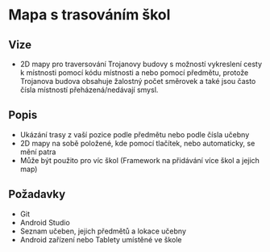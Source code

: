﻿# Mapa s trasováním škol

## Vize
- 2D mapy pro traversování Trojanovy budovy s možností vykreslení cesty k místnosti pomocí kódu místnosti a nebo pomocí předmětu, protože Trojanova budova obsahuje žalostný počet směrovek a také jsou často čísla místností přeházená/nedávají smysl.

## Popis
- Ukázání trasy z vaší pozice podle předmětu nebo podle čísla učebny
- 2D mapy na sobě položené, kde pomocí tlačítek, nebo automaticky, se mění patra
- Může být použito pro víc škol (Framework na přidávání více škol a jejich map)

## Požadavky
- Git 
- Android Studio
- Seznam učeben, jejich předmětů a lokace učebny
- Android zařízení nebo Tablety umístěné ve škole
